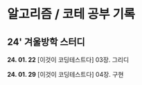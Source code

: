 # 알고리즘 / 코테 공부 기록

## 24' 겨울방학 스터디

**24. 01. 22** [이것이 코딩테스트다] 03장. 그리디

**24. 01. 29** [이것이 코딩테스트다] 04장. 구현